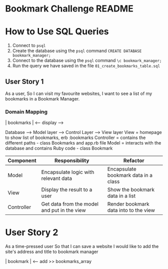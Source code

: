 # Bookmark Challenge README

# How to Use SQL Queries
1. Connect to ```psql```
2. Create the database using the ```psql``` command ```CREATE DATABASE bookmark_manager;```
3. Connect to the database using the ```psql``` command ```\c bookmark_manager;```
4. Run the query we have saved in the file ```01_create_bookmarks_table.sql```  

## User Story 1
As a user,
So I can visit my favourite websites,
I want to see a list of my bookmarks in a Bookmark Manager.

### Domain Mapping
| bookmarks | <-- display -->

Database --> Model layer --> Control Layer --> View layer
View = homepage to show list of bookmarks, erb :bookmarks
Controller = contains the different paths - class Bookmarks and app.rb file
Model = interacts with the database and contains Ruby code - class Bookmark

| Component   | Responsibility                                | Refactor                                |
|------------ |---------------------------------------------  |---------------------------------------- |
| Model       | Encapsulate logic with relevant data          | Encapsulate bookmark data in a class    |
| View        | Display the result to a user                  | Show the bookmark data in a list        |
| Controller  | Get data from the model and put in the view   | Render bookmark data into to the view

# User Story 2
As a time-pressed user
So that I can save a website
I would like to add the site's address and title to bookmark manager

| bookmark | <-- add >> bookmarks_array
